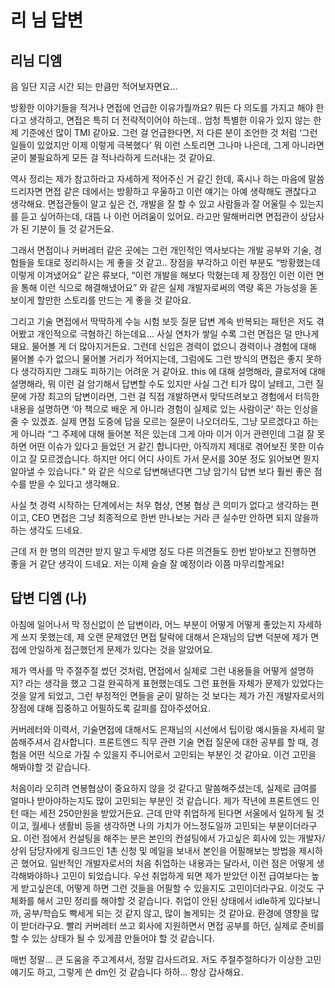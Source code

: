 # 리 님 답변

## 리님 디엠

음 일단 지금 시간 되는 만큼만 적어보자면요...

방황한 이야기들을 적거나 면접에 언급한 이유가뭘까요? 뭐든 다 의도를 가지고 해야 한다고 생각하고, 면접은 특히 더 전략적이어야 하는데.. 엄청 특별한 이유가 있지 않는 한 제 기준에선 많이 TMI 같아요. 그런 걸 언급한다면, 저 다른 분이 조언한 것 처럼 ‘그런 일들이 있었지만 이제 이렇게 극복했다’ 뭐 이런 스토리면 그나마 나은데, 그게 아니라면 굳이 불필요하게 모든 걸 적나라하게 드러내는 것 같아요.

역사 정리는 제가 참고하라고 자세하게 적어주신 거 같긴 한데, 혹시나 하는 마음에 말씀드리자면 면접 같은 데에서는 방황하고 우울하고 이런 얘기는 아예 생략해도 괜찮다고 생각해요. 면접관들이 알고 싶은 건, 개발을 잘 할 수 있고 사람들과 잘 어울릴 수 있는지를 듣고 싶어하는데, 대뜸 나 이런 어려움이 있어요. 라고만 말해버리면 면접관이 상담사가 된 기분이 들 것 같거든요.

그래서 면접이나 커버레터 같은 곳에는 그런 개인적인 역사보다는 개발 공부와 기술, 경험들을 토대로 정리하시는 게 좋을 것 같고.. 장점을 부각하고 이런 부분도 “방황했는데 이렇게 이겨냈어요” 같은 류보다, “이런 개발을 해보다 막혔는데 제 장점인 이런 이런 면을 통해 이런 식으로 해결해냈어요” 와 같은 실제 개발자로써의 역량 혹은 가능성을 돋보이게 할만한 스토리를 만드는 게 좋을 것 같아요.

그리고 기술 면접에서 딱딱하게 수능 시험 보듯 질문 답변 계속 반복되는 패턴은 저도 겪어봤고 개인적으로 극혐하긴 하는데요... 사실 연차가 쌓일 수록 그런 면접은 덜 만나게 돼요. 물어볼 게 더 많아지거든요. 그런데 신입은 경력이 없으니 경력이나 경험에 대해 물어볼 수가 없으니 물어볼 거리가 적어지는데, 그럼에도 그런 방식의 면접은 좋지 못하다 생각하지만 그래도 피하기는 어려운 거 같아요. this 에 대해 설명해라, 클로저에 대해 설명해라, 뭐 이런 걸 암기해서 답변할 수도 있지만 사실 그건 티가 많이 날테고, 그런 질문에 가장 최고의 답변이라면, 그런 걸 직접 개발하면서 맞닥뜨려보고 경험에서 터득한 내용을 설명하면 ‘아 책으로 배운 게 아니라 경험이 실제로 있는 사람이군‘ 하는 인상을 줄 수 있겠죠. 실제 면접 도중에 답을 모르는 질문이 나오더라도, 그냥 모르겠다고 하는 게 아니라 “그 주제에 대해 들어본 적은 있는데 그게 아마 이거 이거 관련인데 그걸 잘 못하면 어떤 이슈가 있다고 들었던 거 같긴 합니다만, 아직까지 제대로 겪어보진 못한 이슈이고 잘 모르겠습니다. 하지만 어디 어디 사이트 가서 문서를 30분 정도 읽어보면 뭔지 알아낼 수 있습니다.” 와 같은 식으로 답변해낸다면 그냥 암기식 답변 보다 훨씬 좋은 점수를 받을 수 있다고 생각해요.

사실 첫 경력 시작하는 단계에서는 처우 협상, 연봉 협상 큰 의미가 없다고 생각하는 편이고, CEO 면접은 그냥 최종적으로 한번 만나보는 거라 큰 실수만 안하면 되지 않을까 하는 생각도 드네요.

근데 저 한 명의 의견만 받지 말고 두세명 정도 다른 의견들도 한번 받아보고 진행하면 좋을 거 같단 생각이 드네요. 저는 이제 슬슬 잘 예정이라 이쯤 마무리할게요!

## 답변 디엠 (나)

아침에 일어나서 막 정신없이 쓴 답변이라, 어느 부분이 어떻게 어떻게 좋았는지 자세하게 쓰지 못했는데, 제 오랜 문제였던 면접 탈락에 대해서 은재님의 답변 덕분에 제가 면접에 안일하게 접근했던게  문제가 있다는 것을 알았어요.

제가 역사를 막 주절주절 썼던 것처럼, 면접에서 실제로 그런 내용들을 어떻게 설명하지? 라는 생각을 했고 그걸 완곡하게 표현했는데도 그런 표현들 자체가 문제가 있었다는 것을 알게 되었고, 그런 부정적인 면들을 굳이 말하는 것 보다는 제가 가진 개발자로서의 장점에 대해 집중하고 어필하도록 갈피를 잡아주셨어요.

커버레터와 이력서, 기술면접에 대해서도 은재님의 시선에서 팁이랑 예시들을 자세히 말씀해주셔서 감사합니다. 프론트엔드 직무 관련 기술 면접 질문에 대한 공부를 할 때, 경험을 어떤 식으로 가질 수 있을지 주니어로서 고민되는 부분인 것 같아요. 이건 고민을 해봐야할 것 같습니다.

처음이라 오히려 연봉협상이 중요하지 않을 것 같다고 말씀해주셨는데, 실제로 급여를 얼마나 받아야하는지도 많이 고민되는 부분인 것 같습니다. 제가 작년에 프론트엔드 인턴 때는 세전 250만원을 받았거든요. 근데 만약 취업하게 된다면 서울에서 일하게 될 것이고, 월세나 생활비 등을 생각하면 나의 가치가 어느정도일까 고민되는 부분이더라구요. 이런 점에서 컨설팅을 해주는 분은 본인의 컨설팅에서 가고싶은 회사에 있는 개발자/상위 담당자에게 링크드인 1촌 신청 및 메일을 보내서 본인을 어필해보는 방법을 제시하곤 했어요. 일반적인 개발자로서의 처음 취업하는 내용과는 달라서, 이런 점은 어떻게 생각해봐야하나 고민이 되었습니다. 우선 취업하게 되면 제가 받았던 이전 급여보다는 높게 받고싶은데, 어떻게 하면 그런 것들을 어필할 수 있을지도 고민이더라구요. 이것도 구체화를 해서 고민 정리를 해야할 것 같습니다. 취업이 안된 상태에서 idle하게 있다보니까, 공부/학습도 빡세게 되는 것 같지 않고, 많이 놀게되는 것 같아요. 환경에 영향을 많이 받더라구요. 빨리 커버레터 쓰고 회사에 지원하면서 면접 공부를 하던, 실제로 준비를 할 수 있는 상태가 될 수 있게끔 만들어야 할 것 같습니다.

매번 정말... 큰 도움을 주고계셔서, 정말 감사드려요. 저도 주절주절하다가 이상한 고민 얘기도 하고, 그렇게 쓴 dm인 것 같습니다 하하... 항상 갑사해요.
